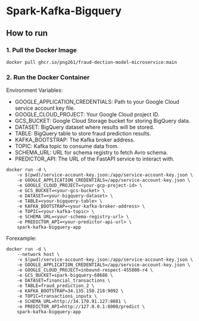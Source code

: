 # Spark-Kafka-Bigquery
## How to run
### 1. Pull the Docker Image
```
docker pull ghcr.io/png261/fraud-dection-model-microservice:main

```
### 2. Run the Docker Container
Environment Variables:
- GOOGLE_APPLICATION_CREDENTIALS: Path to your Google Cloud service account key file.
- GOOGLE_CLOUD_PROJECT: Your Google Cloud project ID.
- GCS_BUCKET: Google Cloud Storage bucket for storing BigQuery data.
- DATASET: BigQuery dataset where results will be stored.
- TABLE: BigQuery table to store fraud prediction results.
- KAFKA_BOOTSTRAP: The Kafka broker address.
- TOPIC: Kafka topic to consume data from.
- SCHEMA_URL: URL for schema registry to fetch Avro schema.
- PREDICTOR_API: The URL of the FastAPI service to interact with.
 
```
docker run -d \
    -v $(pwd)/service-account-key.json:/app/service-account-key.json \
    -e GOOGLE_APPLICATION_CREDENTIALS=/app/service-account-key.json \
    -e GOOGLE_CLOUD_PROJECT=<your-gcp-project-id> \
    -e GCS_BUCKET=<your-gcs-bucket> \
    -e DATASET=<your-bigquery-dataset> \
    -e TABLE=<your-bigquery-table> \
    -e KAFKA_BOOTSTRAP=<your-kafka-broker-address> \
    -e TOPIC=<your-kafka-topic> \
    -e SCHEMA_URL=<your-schema-registry-url> \
    -e PREDICTOR_API=<your-predictor-api-url> \
    spark-kafka-bigquery-app
```
Forexample:
```
docker run -d \
    --network host \
    -v $(pwd)/service-account-key.json:/app/service-account-key.json \
    -e GOOGLE_APPLICATION_CREDENTIALS=/app/service-account-key.json \
    -e GOOGLE_CLOUD_PROJECT=inbound-respect-455808-r4 \
    -e GCS_BUCKET=spark-bigquery-68686 \
    -e DATASET=financial_transactions \
    -e TABLE=fraud_prediction_2 \
    -e KAFKA_BOOTSTRAP=34.135.150.218:9092 \
    -e TOPIC=transactions_inputx \
    -e SCHEMA_URL=http://34.170.91.127:8081 \
    -e PREDICTOR_API=http://127.0.0.1:8000/predict \
    spark-kafka-bigquery-app
```
